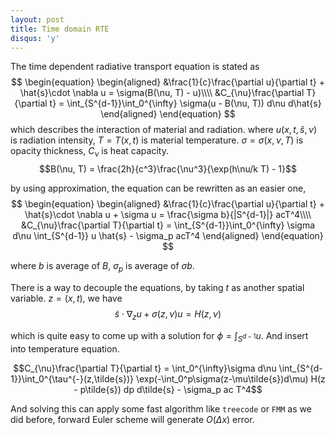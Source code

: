 ```yaml
---
layout: post
title: Time domain RTE
disqus: 'y'
---
```

The time dependent radiative transport equation is stated as
$$
\begin{equation}
\begin{aligned}
&\frac{1}{c}\frac{\partial u}{\partial t} + \hat{s}\cdot \nabla u = \sigma(B(\nu, T) - u)\\\\
&C_{\nu}\frac{\partial T}{\partial t} = \int_{S^{d-1}}\int_0^{\infty} \sigma(u - B(\nu, T)) d\nu d\hat{s}
\end{aligned}
\end{equation}
$$
which describes the interaction of material and radiation. where $u(x, t, \hat{s},\nu)$ is radiation intensity, $T = T(x,t)$ is material temperature. $\sigma = \sigma(x, \nu, T)$ is opacity thickness, $C_{\nu}$ is heat capacity.
$$B(\nu, T) = \frac{2h}{c^3}\frac{\nu^3}{\exp(h\nu/k T) - 1}$$

by using approximation, the equation can be rewritten as an easier one,
$$
\begin{equation}
\begin{aligned}
&\frac{1}{c}\frac{\partial u}{\partial t} + \hat{s}\cdot \nabla u + \sigma u = \frac{\sigma b}{|S^{d-1}|} acT^4\\\\
&C_{\nu}\frac{\partial T}{\partial t} = \int_{S^{d-1}}\int_0^{\infty} \sigma d\nu \int_{S^{d-1}} u \hat{s} - \sigma_p acT^4
\end{aligned}
\end{equation}
$$

where $b$ is average of $B$, $\sigma_p$ is average of $\sigma b$.

There is a way to decouple the equations, by taking $t$ as another spatial variable. $z = (x, t)$, we have
$$
\tilde{s}\cdot \nabla_z u + \sigma(z, \nu) u = H(z, \nu)
$$

which is quite easy to come up with a solution for $\phi = \int_{S^{d-1}} u$. And insert into temperature equation.

$$C_{\nu}\frac{\partial T}{\partial t} = \int_0^{\infty}\sigma d\nu \int_{S^{d-1}}\int_0^{\tau^{-}(z,\tilde{s})} \exp(-\int_0^p\sigma(z-\mu\tilde{s})d\mu) H(z - p\tilde{s}) dp d\tilde{s} - \sigma_p ac T^4$$

And solving this can apply some fast algorithm like ``treecode`` or ``FMM`` as we did before, forward Euler scheme will generate $O(\Delta x)$ error.

